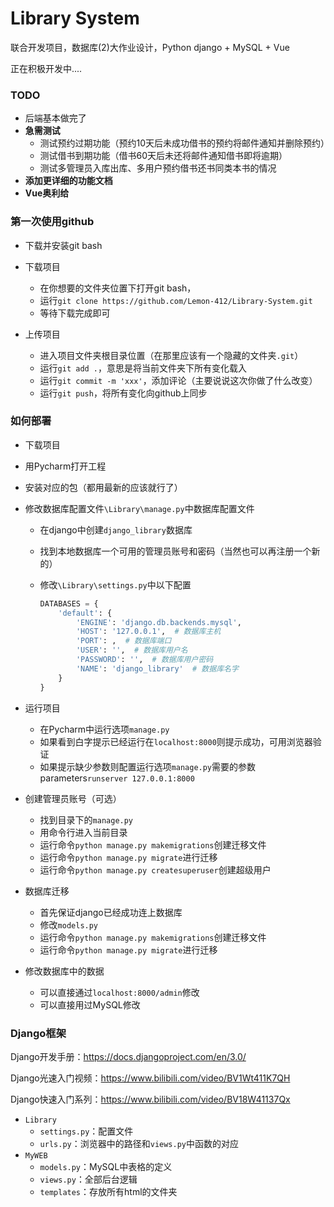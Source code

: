 # Library System



联合开发项目，数据库(2)大作业设计，Python django + MySQL + Vue

正在积极开发中....



### TODO

- 后端基本做完了
- **急需测试**
  - 测试预约过期功能（预约10天后未成功借书的预约将邮件通知并删除预约）
  - 测试借书到期功能（借书60天后未还将邮件通知借书即将逾期）
  - 测试多管理员入库出库、多用户预约借书还书同类本书的情况
- **添加更详细的功能文档**
- **Vue奥利给**



### 第一次使用github

- 下载并安装git bash

- 下载项目

  - 在你想要的文件夹位置下打开git bash，
  - 运行`git clone https://github.com/Lemon-412/Library-System.git`
  - 等待下载完成即可

- 上传项目

  - 进入项目文件夹根目录位置（在那里应该有一个隐藏的文件夹`.git`）
  - 运行`git add .`，意思是将当前文件夹下所有变化载入
  - 运行`git commit -m 'xxx'`，添加评论（主要说说这次你做了什么改变）
  - 运行`git push`，将所有变化向github上同步

  



### 如何部署

- 下载项目

- 用Pycharm打开工程

- 安装对应的包（都用最新的应该就行了）

- 修改数据库配置文件`\Library\manage.py`中数据库配置文件

  - 在django中创建`django_library`数据库

  - 找到本地数据库一个可用的管理员账号和密码（当然也可以再注册一个新的）

  - 修改`\Library\settings.py`中以下配置

    ```Python
    DATABASES = {
        'default': {
            'ENGINE': 'django.db.backends.mysql',
            'HOST': '127.0.0.1',  # 数据库主机
            'PORT': ,  # 数据库端口
            'USER': '',  # 数据库用户名
            'PASSWORD': '',  # 数据库用户密码
            'NAME': 'django_library'  # 数据库名字
        }
    }
    ```

- 运行项目

  - 在Pycharm中运行选项`manage.py`
  - 如果看到白字提示已经运行在`localhost:8000`则提示成功，可用浏览器验证
  - 如果提示缺少参数则配置运行选项`manage.py`需要的参数parameters`runserver 127.0.0.1:8000`

- 创建管理员账号（可选）

  - 找到目录下的`manage.py`
  - 用命令行进入当前目录
  - 运行命令`python manage.py makemigrations`创建迁移文件
  - 运行命令`python manage.py migrate`进行迁移
  - 运行命令`python manage.py createsuperuser`创建超级用户

- 数据库迁移

  - 首先保证django已经成功连上数据库
  - 修改`models.py`
  - 运行命令`python manage.py makemigrations`创建迁移文件
  - 运行命令`python manage.py migrate`进行迁移

- 修改数据库中的数据

  - 可以直接通过`localhost:8000/admin`修改
  - 可以直接用过MySQL修改



### Django框架

Django开发手册：https://docs.djangoproject.com/en/3.0/

Django光速入门视频：https://www.bilibili.com/video/BV1Wt411K7QH

Django快速入门系列：https://www.bilibili.com/video/BV18W41137Qx

- `Library`
  - `settings.py`：配置文件
  - `urls.py`：浏览器中的路径和`views.py`中函数的对应
- `MyWEB`
  - `models.py`：MySQL中表格的定义
  - `views.py`：全部后台逻辑
  - `templates`：存放所有html的文件夹



